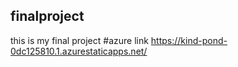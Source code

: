 ## finalproject
this is my final project
#azure link https://kind-pond-0dc125810.1.azurestaticapps.net/
